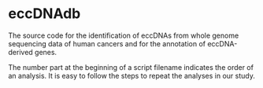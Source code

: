 # eccDNAdb

The source code for the identification of eccDNAs from whole genome sequencing data of human cancers and for the annotation of eccDNA-derived genes.

The number part at the beginning of a script filename indicates the order of an analysis. It is easy to follow the steps to repeat the analyses in our study.
